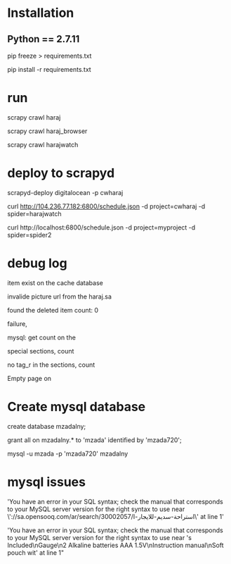 # Installation
## Python == 2.7.11

pip freeze > requirements.txt

pip install -r requirements.txt


# run 	
scrapy crawl haraj

scrapy crawl haraj_browser

scrapy crawl harajwatch

# deploy to scrapyd

scrapyd-deploy digitalocean -p cwharaj

curl http://104.236.77.182:6800/schedule.json -d project=cwharaj -d spider=harajwatch

curl http://localhost:6800/schedule.json -d project=myproject -d spider=spider2



# debug log

item exist  on the cache database

invalide picture url from the haraj.sa

found the deleted item count: 0

failure,

mysql: get count on the

special sections, count

no tag_r in the sections, count

Empty page on

# Create mysql database

create database mzadalny;

grant all on mzadalny.* to 'mzada' identified by 'mzada720';

mysql -u mzada -p 'mzada720' mzadalny


# mysql issues

'You have an error in your SQL syntax; check the manual that corresponds to your MySQL server version for the right syntax to use near \\'://sa.opensooq.com/ar/search/30002057/استراحة-سديم-للايجار-ا\\' at line 1'
            
'You have an error in your SQL syntax; check the manual that corresponds to your MySQL server version for the right syntax to use near 's Included\nGauge\n2 Alkaline batteries AAA 1.5V\nInstruction manual\nSoft pouch wit' at line 1"
            
            

            
            
            
            
            
            
            
            
            
            
            
            
            